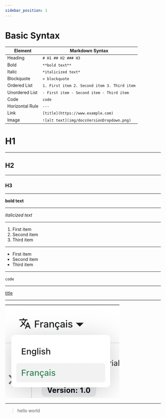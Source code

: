 ```yaml
---
sidebar_position: 1
---
```


# Basic Syntax

| Element	 | Markdown Syntax |
| ----------- | ----------- |
| Heading | `# H1 ## H2 ### H3` |
| Bold | `**bold text**` |
| Italic |	`*italicized text*` |
|Blockquote|	`> blockquote` |
|Ordered List|	`1. First item 2. Second item 3. Third item` |
|Unordered List|	`- First item - Second item - Third item` |
| Code	| ``code``|
|Horizontal Rule |	`---` |
|Link	| `[title](https://www.example.com)` |
|Image	| `![alt text](img/docsVersionDropdown.png)` |


# H1

---

## H2

---

### H3

---

**bold text**

---

*italicized text*

---

1. First item
2. Second item
3. Third item

---

- First item
- Second item
- Third item

---

`code`

---

[title](https://www.example.com)

---

![alt text](img/localeDropdown.png)

---

> hello world 
